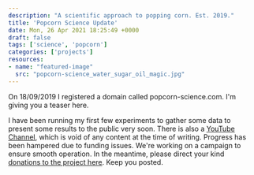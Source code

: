 ```yaml
---
description: "A scientific approach to popping corn. Est. 2019."
title: 'Popcorn Science Update'
date: Mon, 26 Apr 2021 18:25:49 +0000
draft: false
tags: ['science', 'popcorn']
categories: ['projects']
resources:
- name: "featured-image"
  src: "popcorn-science_water_sugar_oil_magic.jpg"
---
```


On 18/09/2019 I registered a domain called popcorn-science.com. I'm giving you a teaser here.
<!--more-->

I have been running my first few experiments to gather some data to present some results to the public very soon. There is also a [YouTube Channel](https://www.youtube.com/channel/UCjqXBpWF4y_ph2L2qURKbAg), which is void of any content at the time of writing. Progress has been hampered due to funding issues. We're working on a campaign to ensure smooth operation. In the meantime, please direct your kind [donations to the project here](https://bunq.me/popcornscience). Keep you posted.
